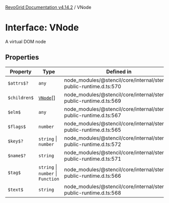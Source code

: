 [RevoGrid Documentation v4.14.2](README.md) / VNode

# Interface: VNode

A virtual DOM node

## Properties

| Property | Type | Defined in |
| ------ | ------ | ------ |
| `$attrs$?` | `any` | node\_modules/@stencil/core/internal/stencil-public-runtime.d.ts:570 |
| `$children$` | [`VNode`](Interface.VNode.md)[] | node\_modules/@stencil/core/internal/stencil-public-runtime.d.ts:569 |
| `$elm$` | `any` | node\_modules/@stencil/core/internal/stencil-public-runtime.d.ts:567 |
| `$flags$` | `number` | node\_modules/@stencil/core/internal/stencil-public-runtime.d.ts:565 |
| `$key$?` | `string` \| `number` | node\_modules/@stencil/core/internal/stencil-public-runtime.d.ts:572 |
| `$name$?` | `string` | node\_modules/@stencil/core/internal/stencil-public-runtime.d.ts:571 |
| `$tag$` | `string` \| `number` \| `Function` | node\_modules/@stencil/core/internal/stencil-public-runtime.d.ts:566 |
| `$text$` | `string` | node\_modules/@stencil/core/internal/stencil-public-runtime.d.ts:568 |
